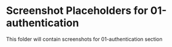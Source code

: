 # Screenshot Placeholders for 01-authentication
This folder will contain screenshots for 01-authentication section
